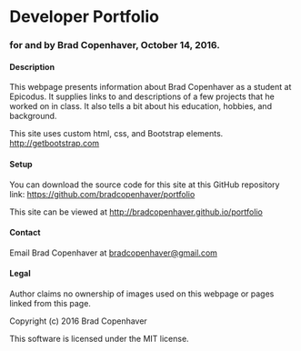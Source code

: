 # Developer Portfolio

### for and by Brad Copenhaver, October 14, 2016.

#### Description
This webpage presents information about Brad Copenhaver as a student at Epicodus. It supplies links to and descriptions of a few projects that he worked on in class. It also tells a bit about his education, hobbies, and background.

This site uses custom html, css, and Bootstrap elements. http://getbootstrap.com

#### Setup
You can download the source code for this site at this GitHub repository link: https://github.com/bradcopenhaver/portfolio

This site can be viewed at http://bradcopenhaver.github.io/portfolio

#### Contact
Email Brad Copenhaver at bradcopenhaver@gmail.com 

#### Legal
Author claims no ownership of images used on this webpage or pages linked from this page.

Copyright (c) 2016 Brad Copenhaver

This software is licensed under the MIT license.
